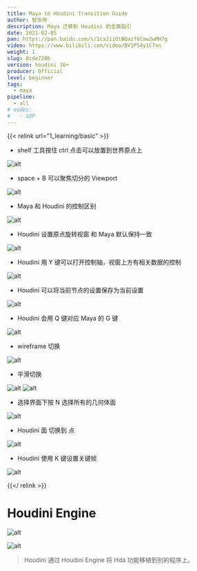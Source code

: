 ```yaml
---
title: Maya to Houdini Transition Guide
author: 智伤帝
description: Maya 迁移到 Houdini 的全面指引
date: 2021-02-05
pan: https://pan.baidu.com/s/1cx21iOtBQazf6Cmw2wMH7g
video: https://www.bilibili.com/video/BV1P54y1C7xn
weight: 1
slug: 0cde720b
version: houdini 16+
producer: Official
level: beginner
tags: 
  - maya
pipeline:
  - all
# nodes:
#   - SOP
---
```


{{< relink url="1_learning/basic" >}} 

+ shelf 工具按住 ctrl 点击可以放置到世界原点上

![alt](https://cdn.jsdelivr.net/gh/FXTD-ODYSSEY/HoudiniWiki@gh-pages/posts/0cde720b/01.jpg)


+ space + B 可以聚焦切分的 Viewport 

![alt](https://cdn.jsdelivr.net/gh/FXTD-ODYSSEY/HoudiniWiki@gh-pages/posts/0cde720b/02.jpg)

+ Maya 和 Houdini 的控制区别

![alt](https://cdn.jsdelivr.net/gh/FXTD-ODYSSEY/HoudiniWiki@gh-pages/posts/0cde720b/03.jpg)

+ Houdini 设置原点旋转视窗 和 Maya 默认保持一致

![alt](https://cdn.jsdelivr.net/gh/FXTD-ODYSSEY/HoudiniWiki@gh-pages/posts/0cde720b/04.jpg)
   
+ Houdini 用 Y 键可以打开控制轴，视窗上方有相关数据的控制

![alt](https://cdn.jsdelivr.net/gh/FXTD-ODYSSEY/HoudiniWiki@gh-pages/posts/0cde720b/05.jpg)
   
+ Houdini 可以将当前节点的设置保存为当前设置

![alt](https://cdn.jsdelivr.net/gh/FXTD-ODYSSEY/HoudiniWiki@gh-pages/posts/0cde720b/06.jpg)
   
+ Houdini 会用 Q 键对应 Maya 的 G 键

![alt](https://cdn.jsdelivr.net/gh/FXTD-ODYSSEY/HoudiniWiki@gh-pages/posts/0cde720b/07.jpg)
   
+ wireframe 切换 

![alt](https://cdn.jsdelivr.net/gh/FXTD-ODYSSEY/HoudiniWiki@gh-pages/posts/0cde720b/08.jpg)

+ 平滑切换

![alt](https://cdn.jsdelivr.net/gh/FXTD-ODYSSEY/HoudiniWiki@gh-pages/posts/0cde720b/09.jpg)
![alt](https://cdn.jsdelivr.net/gh/FXTD-ODYSSEY/HoudiniWiki@gh-pages/posts/0cde720b/10.png)

+ 选择界面下按 N 选择所有的几何体面

![alt](https://cdn.jsdelivr.net/gh/FXTD-ODYSSEY/HoudiniWiki@gh-pages/posts/0cde720b/11.jpg)

+ Houdini 面 切换到 点
 
![alt](https://cdn.jsdelivr.net/gh/FXTD-ODYSSEY/HoudiniWiki@gh-pages/posts/0cde720b/12.jpg)


+ Houdini 使用 K 键设置关键帧

![alt](https://cdn.jsdelivr.net/gh/FXTD-ODYSSEY/HoudiniWiki@gh-pages/posts/0cde720b/13.jpg)

{{</ relink >}}

# Houdini Engine

![alt](https://cdn.jsdelivr.net/gh/FXTD-ODYSSEY/HoudiniWiki@gh-pages/posts/0cde720b/14.jpg)

![alt](https://cdn.jsdelivr.net/gh/FXTD-ODYSSEY/HoudiniWiki@gh-pages/posts/0cde720b/15.jpg)


> Houdini 通过 Houdini Engine 将 Hda 功能移植到别的程序上。
